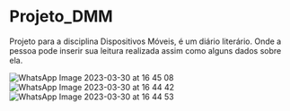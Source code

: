 # Projeto_DMM

Projeto para a disciplina Dispositivos Móveis, é um diário literário. Onde a pessoa pode inserir sua leitura realizada assim como alguns dados sobre ela. 


![WhatsApp Image 2023-03-30 at 16 45 08](https://user-images.githubusercontent.com/76081229/229306556-4abbd16d-492c-48a9-bc1f-30e077dc5821.jpeg)
![WhatsApp Image 2023-03-30 at 16 44 42](https://user-images.githubusercontent.com/76081229/229306558-a46a4e01-b1ab-4871-9191-c4339f1ef1ff.jpeg)
![WhatsApp Image 2023-03-30 at 16 44 53](https://user-images.githubusercontent.com/76081229/229306560-04aefe56-c458-43e5-a89e-e33fcd932e1b.jpeg)
